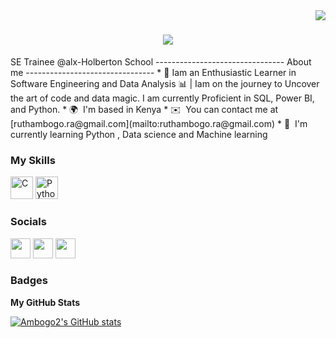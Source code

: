<img align="right" src="https://visitor-badge.laobi.icu/badge?page_id=Ambogo2?.Ambogo2" />

<h1 align="center">
  <a href="https://git.io/typing.svg">
    <img src="https://readme-typing-svg.herokuapp.com?font=Righeous&size=35&center=true&vCenter=true&width=500&height=700&duration=4000&color=4E78B3&lines=Hi%20There%20👋;%20I%20am%20Ruth%20Ambogo!;" />
  </a>
</h1>
SE Trainee @alx-Holberton School
--------------------------------
About me
--------------------------------
* 🌟 Iam an Enthusiastic Learner in Software Engineering and Data Analysis 📊 | Iam on the journey to Uncover the art of code and data magic. I am currently Proficient in SQL, Power BI, and Python.
* 🌍  I'm based in Kenya
* ✉️  You can contact me at [ruthambogo.ra@gmail.com](mailto:ruthambogo.ra@gmail.com)
* 🧠  I'm currently learning Python , Data science and Machine learning

### My Skills


<p align="left">
<a href="https://docs.microsoft.com/en-us/cpp/?view=msvc-170" target="_blank" rel="noreferrer"><img src="https://raw.githubusercontent.com/danielcranney/readme-generator/main/public/icons/skills/c-colored.svg" width="36" height="36" alt="C" /></a>
<a href="https://www.python.org/" target="_blank" rel="noreferrer"><img src="https://raw.githubusercontent.com/danielcranney/readme-generator/main/public/icons/skills/python-colored.svg" width="36" height="36" alt="Python" /></a>
</p>


### Socials

<p align="left"> <a href="https://www.github.com/Ambogo2" target="_blank" rel="noreferrer"><img src="https://raw.githubusercontent.com/danielcranney/readme-generator/main/public/icons/socials/github.svg" width="32" height="32" /></a> <a href="https://www.linkedin.com/in/ambogo-musungu" target="_blank" rel="noreferrer"><img src="https://raw.githubusercontent.com/danielcranney/readme-generator/main/public/icons/socials/linkedin.svg" width="32" height="32" /></a> <a href="https://www.twitter.com/ruth_musungu" target="_blank" rel="noreferrer"><img src="https://raw.githubusercontent.com/danielcranney/readme-generator/main/public/icons/socials/twitter.svg" width="32" height="32" /></a></p>

### Badges

<b>My GitHub Stats</b>

<a href="http://www.github.com/Ambogo2"><img src="https://github-readme-stats.vercel.app/api?username=Ambogo2&show_icons=true&hide=&count_private=true&title_color=0891b2&text_color=6366f1&icon_color=000000&bg_color=831843&hide_border=true&show_icons=true" alt="Ambogo2's GitHub stats" /></a>
